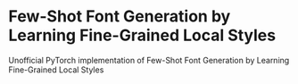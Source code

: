 # Few-Shot Font Generation by Learning Fine-Grained Local Styles

Unofficial PyTorch implementation of Few-Shot Font Generation by Learning Fine-Grained Local Styles
